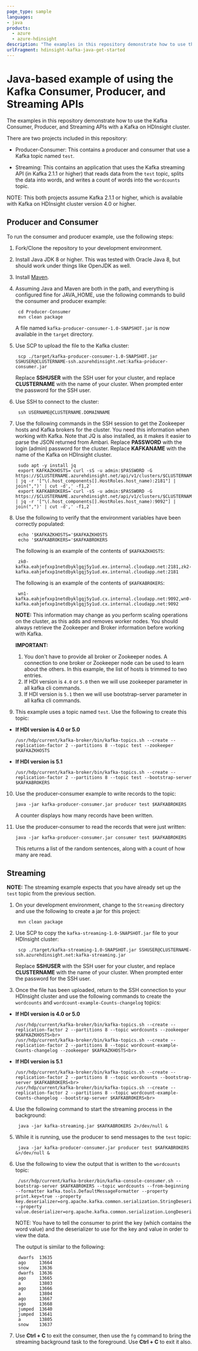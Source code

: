 ```yaml
---
page_type: sample
languages:
- java
products:
  - azure
  - azure-hdinsight
description: "The examples in this repository demonstrate how to use the Kafka Consumer, Producer, and Streaming APIs with a Kafka on HDInsight cluster."
urlFragment: hdinsight-kafka-java-get-started
---
```


# Java-based example of using the Kafka Consumer, Producer, and Streaming APIs

The examples in this repository demonstrate how to use the Kafka Consumer, Producer, and Streaming APIs with a Kafka on HDInsight cluster.

There are two projects included in this repository:

* Producer-Consumer: This contains a producer and consumer that use a Kafka topic named `test`.

* Streaming: This contains an application that uses the Kafka streaming API (in Kafka 2.1.1 or higher) that reads data from the `test` topic, splits the data into words, and writes a count of words into the `wordcounts` topic.

NOTE: This both projects assume Kafka 2.1.1 or higher, which is available with Kafka on HDInsight cluster version 4.0 or higher.

## Producer and Consumer

To run the consumer and producer example, use the following steps:

1. Fork/Clone the repository to your development environment.

2. Install Java JDK 8 or higher. This was tested with Oracle Java 8, but should work under things like OpenJDK as well.

3. Install [Maven](http://maven.apache.org/).

4. Assuming Java and Maven are both in the path, and everything is configured fine for JAVA_HOME, use the following commands to build the consumer and producer example:

        cd Producer-Consumer
        mvn clean package
    
    A file named `kafka-producer-consumer-1.0-SNAPSHOT.jar` is now available in the `target` directory.

5. Use SCP to upload the file to the Kafka cluster:

        scp ./target/kafka-producer-consumer-1.0-SNAPSHOT.jar SSHUSER@CLUSTERNAME-ssh.azurehdinsight.net:kafka-producer-consumer.jar
   
    Replace **SSHUSER** with the SSH user for your cluster, and replace **CLUSTERNAME** with the name of your cluster. When prompted enter the password for the SSH user.

6. Use SSH to connect to the cluster:

        ssh USERNAME@CLUSTERNAME.DOMAINNAME

7. Use the following commands in the SSH session to get the Zookeeper hosts and Kafka brokers for the cluster. You need this information when working with Kafka. Note that JQ is also installed, as it makes it easier to parse the JSON returned from Ambari. Replace __PASSWORD__ with the login (admin) password for the cluster. Replace __KAFKANAME__ with the name of the Kafka on HDInsight cluster.

        sudo apt -y install jq
        export KAFKAZKHOSTS=`curl -sS -u admin:$PASSWORD -G https://$CLUSTERNAME.azurehdinsight.net/api/v1/clusters/$CLUSTERNAME/services/ZOOKEEPER/components/ZOOKEEPER_SERVER | jq -r '["\(.host_components[].HostRoles.host_name):2181"] | join(",")' | cut -d',' -f1,2`
        export KAFKABROKERS=`curl -sS -u admin:$PASSWORD -G https://$CLUSTERNAME.azurehdinsight.net/api/v1/clusters/$CLUSTERNAME/services/KAFKA/components/KAFKA_BROKER | jq -r '["\(.host_components[].HostRoles.host_name):9092"] | join(",")' | cut -d',' -f1,2`

8. Use the following to verify that the environment variables have been correctly populated:

        echo '$KAFKAZKHOSTS='$KAFKAZKHOSTS
        echo '$KAFKABROKERS='$KAFKABROKERS

    The following is an example of the contents of `$KAFKAZKHOSTS`:
   
        zk0-kafka.eahjefxxp1netdbyklgqj5y1ud.ex.internal.cloudapp.net:2181,zk2-kafka.eahjefxxp1netdbyklgqj5y1ud.ex.internal.cloudapp.net:2181
   
    The following is an example of the contents of `$KAFKABROKERS`:
   
        wn1-kafka.eahjefxxp1netdbyklgqj5y1ud.cx.internal.cloudapp.net:9092,wn0-kafka.eahjefxxp1netdbyklgqj5y1ud.cx.internal.cloudapp.net:9092

    **NOTE:** This information may change as you perform scaling operations on the cluster, as this adds and removes worker nodes. You should always retrieve the Zookeeper and Broker information before working with Kafka.
    
    **IMPORTANT:** 
    1. You don't have to provide all broker or Zookeeper nodes. A connection to one broker or Zookeeper node can be used to learn about the others. In this example, the list of hosts is trimmed to two entries.
    2. If HDI version is `4.0` or `5.0` then we will use zookeeper parameter in all kafka cli commands.
    3. If HDI version is `5.1` then we will use bootstrap-server parameter in all kafka cli commands.
   
9. This example uses a topic named `test`. Use the following to create this topic:
- **If HDI version is 4.0 or 5.0**<br>
   ```shell
   /usr/hdp/current/kafka-broker/bin/kafka-topics.sh --create --replication-factor 2 --partitions 8 --topic test --zookeeper $KAFKAZKHOSTS
   ```
- **If HDI version is 5.1**<br>
   ```shell
   /usr/hdp/current/kafka-broker/bin/kafka-topics.sh --create --replication-factor 2 --partitions 8 --topic test --bootstrap-server $KAFKABROKERS
   ```

10. Use the producer-consumer example to write records to the topic:
   
        java -jar kafka-producer-consumer.jar producer test $KAFKABROKERS
    
    A counter displays how many records have been written.

11. Use the producer-consumer to read the records that were just written:

        java -jar kafka-producer-consumer.jar consumer test $KAFKABROKERS
    
    This returns a list of the random sentences, along with a count of how many are read.

## Streaming

**NOTE:** The streaming example expects that you have already set up the `test` topic from the previous section.

1. On your development environment, change to the `Streaming` directory and use the following to create a jar for this project:

        mvn clean package
    
2. Use SCP to copy the `kafka-streaming-1.0-SNAPSHOT.jar` file to your HDInsight cluster:
   
        scp ./target/kafka-streaming-1.0-SNAPSHOT.jar SSHUSER@CLUSTERNAME-ssh.azurehdinsight.net:kafka-streaming.jar
   
    Replace **SSHUSER** with the SSH user for your cluster, and replace **CLUSTERNAME** with the name of your cluster. When prompted enter the password for the SSH user.

3. Once the file has been uploaded, return to the SSH connection to your HDInsight cluster and use the following commands to create the `wordcounts` and `wordcount-example-Counts-changelog` topics:
- **If HDI version is 4.0 or 5.0**<br>
   ```shell
   /usr/hdp/current/kafka-broker/bin/kafka-topics.sh --create --replication-factor 2 --partitions 8 --topic wordcounts --zookeeper $KAFKAZKHOSTS<br> 
   /usr/hdp/current/kafka-broker/bin/kafka-topics.sh --create --replication-factor 2 --partitions 8 --topic wordcount-example-Counts-changelog --zookeeper $KAFKAZKHOSTS<br>
   ```
- **If HDI version is 5.1**<br>
  ```shell
  /usr/hdp/current/kafka-broker/bin/kafka-topics.sh --create --replication-factor 2 --partitions 8 --topic wordcounts --bootstrap-server $KAFKABROKERS<br>
  /usr/hdp/current/kafka-broker/bin/kafka-topics.sh --create --replication-factor 2 --partitions 8 --topic wordcount-example-Counts-changelog --bootstrap-server $KAFKABROKERS<br> 
  ```

4. Use the following command to start the streaming process in the background:

        java -jar kafka-streaming.jar $KAFKABROKERS 2>/dev/null &

5. While it is running, use the producer to send messages to the `test` topic:

        java -jar kafka-producer-consumer.jar producer test $KAFKABROKERS &>/dev/null &

6. Use the following to view the output that is written to the `wordcounts` topic:
   
        /usr/hdp/current/kafka-broker/bin/kafka-console-consumer.sh --bootstrap-server $KAFKABROKERS --topic wordcounts --from-beginning --formatter kafka.tools.DefaultMessageFormatter --property print.key=true --property key.deserializer=org.apache.kafka.common.serialization.StringDeserializer --property value.deserializer=org.apache.kafka.common.serialization.LongDeserializer
   
    NOTE: You have to tell the consumer to print the key (which contains the word value) and the deserializer to use for the key and value in order to view the data.
   
    The output is similar to the following:
   
        dwarfs  13635
        ago     13664
        snow    13636
        dwarfs  13636
        ago     13665
        a       13803
        ago     13666
        a       13804
        ago     13667
        ago     13668
        jumped  13640
        jumped  13641
        a       13805
        snow    13637

7. Use __Ctrl + C__ to exit the consumer, then use the `fg` command to bring the streaming background task to the foreground. Use __Ctrl + C__ to exit it also.
